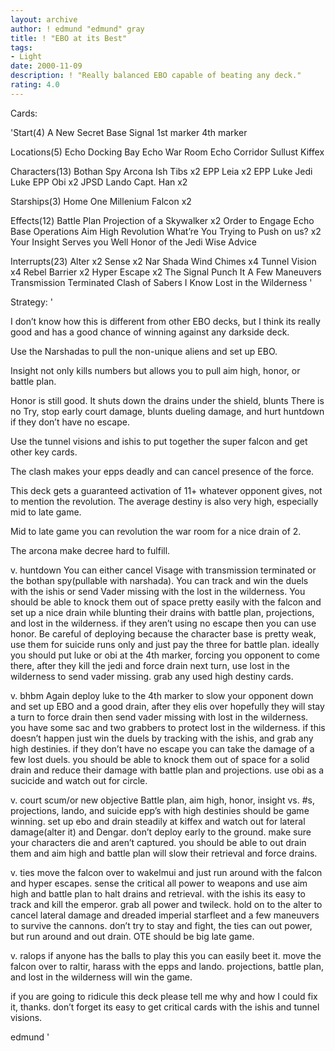 ```yaml
---
layout: archive
author: ! edmund "edmund" gray
title: ! "EBO at its Best"
tags:
- Light
date: 2000-11-09
description: ! "Really balanced EBO capable of beating any deck."
rating: 4.0
---
```

Cards: 

'Start(4)
A New Secret Base
Signal
1st marker
4th marker

Locations(5)
Echo Docking Bay
Echo War Room
Echo Corridor
Sullust
Kiffex

Characters(13)
Bothan Spy
Arcona
Ish Tibs x2
EPP Leia x2
EPP Luke
Jedi Luke
EPP Obi x2
JPSD Lando
Capt. Han x2

Starships(3)
Home One
Millenium Falcon x2

Effects(12)
Battle Plan
Projection of a Skywalker x2
Order to Engage
Echo Base Operations
Aim High
Revolution
What’re  You Trying to Push on us? x2
Your Insight Serves you Well
Honor of the Jedi
Wise Advice

Interrupts(23)
Alter x2
Sense x2
Nar Shada Wind Chimes x4
Tunnel Vision x4
Rebel Barrier x2
Hyper Escape x2
The Signal
Punch It
A Few Maneuvers
Transmission Terminated
Clash of Sabers
I Know
Lost in the Wilderness '

Strategy: '

I don’t know how this is different from other EBO decks, but I think its really good and has a good chance of winning against any darkside deck.

Use the Narshadas to pull the non-unique aliens and set up EBO.

Insight not only kills numbers but allows you to pull aim high, honor, or battle plan.

Honor is still good.  It shuts down the drains under the shield, blunts There is no Try, stop early court damage, blunts dueling damage, and hurt huntdown if they don’t have no escape.

Use the tunnel visions and ishis to put together the super falcon and get other key cards.

The clash makes your epps deadly and can cancel presence of the force.

This deck gets a guaranteed activation of 11+ whatever opponent gives, not to mention the revolution.  The average destiny is also very high, especially mid to late game.

Mid to late game you can revolution the war room for a nice drain of 2.

The arcona make decree hard to fulfill.

v. huntdown
You can either cancel Visage with transmission terminated or the bothan spy(pullable with narshada).
You can track and win the duels with the ishis or send Vader missing with the lost in the wilderness.  You should be able to knock them out of space pretty easily with the falcon and set up a nice drain while blunting their drains with battle plan, projections, and lost in the wilderness.  if they aren’t using no escape then you can use honor.  Be careful of deploying because the character base is pretty weak, use them for suicide runs only and just pay the three for battle plan. ideally you should put luke or obi at the 4th marker, forcing you opponent to come there, after they kill the jedi and force drain next turn, use lost in the wilderness to send vader missing. grab any used high destiny cards.

v. bhbm
Again deploy luke to the 4th marker to slow your opponent down and set up EBO and a good drain, after they elis over hopefully they will stay a turn to force drain then send vader missing with lost in the wilderness. you have some sac and two grabbers to protect lost in the wilderness. if this doesn’t happen just win the duels by tracking with the ishis, and grab any high destinies. if they don’t have no escape you can take the damage of a few lost duels.  you should be able to knock them out of space for a solid drain and reduce their damage with battle plan and projections. use obi as a sucicide and watch out for circle.

v. court scum/or new objective
Battle plan, aim high, honor, insight vs. #s, projections, lando, and suicide epp’s with high destinies should be game winning. set up ebo and drain steadily at kiffex and watch out for lateral damage(alter it) and Dengar.  don’t deploy early to the ground. make sure your characters die and aren’t captured.	you should be able to out drain them and aim high and battle plan will slow their retrieval and force drains.

v. ties
move the falcon over to wakelmui and just run around with the falcon and hyper escapes. sense the critical all power to weapons and use aim high and battle plan to halt drains and retrieval.	with the ishis its easy to track and kill the emperor.	grab all power and twileck. hold on to the alter to cancel lateral damage and dreaded imperial starfleet and a few maneuvers to survive the cannons.  don’t try to stay and fight, the ties can out power, but run around and out drain.	OTE should be big late game.

v. ralops
if anyone has the balls to play this you can easily beet it. move the falcon over to raltir, harass with the epps and lando. projections, battle plan, and lost in the wilderness will win the game.

if you are going to ridicule this deck please tell me why and how I could fix it, thanks.  don’t forget its easy to get critical cards with the ishis and tunnel visions.

edmund	'